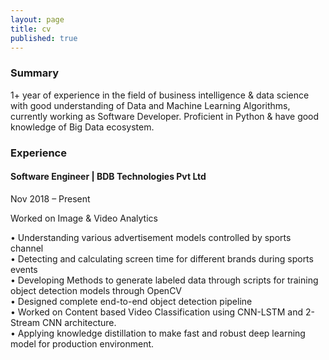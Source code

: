 ```yaml
---
layout: page
title: cv
published: true
---
```


### Summary  

1+ year of experience in the field of business intelligence & data science with good understanding of Data and Machine Learning Algorithms, currently working as Software Developer. Proficient in Python & have good knowledge of Big Data ecosystem.

### Experience

#### Software Engineer | BDB Technologies Pvt Ltd

Nov 2018 – Present 

Worked on Image & Video Analytics

•	Understanding various advertisement models controlled by sports channel  
•	Detecting and calculating screen time for different brands during sports events  
•	Developing Methods to generate labeled data through scripts for training object detection models through OpenCV  
•	Designed complete end-to-end object detection pipeline  
•	Worked on Content based Video Classification using CNN-LSTM and 2-Stream CNN architecture.  
•	Applying knowledge distillation to make fast and robust deep learning model for production environment.  
